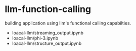 # llm-function-calling

building application using  llm's functional calling capabilties.
 
* loacal-llm/streaming_output.ipynb
* loacal-llm/phi-3.ipynb
* loacal-llm/structure_output.ipynb